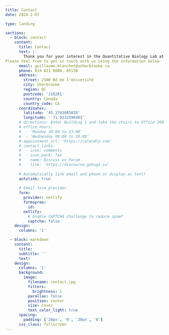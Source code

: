 ```yaml
---
title: Contact
date: 2024-2-07

type: landing

sections:
  - block: contact
    content:
      title: Contact
      text: |-
        Thank you for your interest in the Quantitative Biology Lab at Université de Sherbrooke, led by Professor F. Guillaume Blanchet. Whether you have questions about our research, are interested in collaboration opportunities, or simply want to reach out, we're here to help.
Please feel free to get in touch with us using the information below
      email: guillaume.blanchet@usherbrooke.ca
      phone: 819 821 8000, 65130
      address:
        street: 2500 Bd de l'Université
        city: Sherbrooke
        region: QC
        postcode: 'J1K2R1'
        country: Canada
        country_code: CA
      coordinates:
        latitude: '45.3743085028'
        longitude: '-71.9232596403'
      # directions: Enter Building 1 and take the stairs to Office 200 on Floor 2
      # office_hours:
      #  - 'Monday 10:00 to 13:00'
      #  - 'Wednesday 09:00 to 10:00'
      # appointment_url: 'https://calendly.com'
      # contact_links:
      #  - icon: comments
      #    icon_pack: fas
      #    name: Discuss on Forum
      #    link: 'https://discourse.gohugo.io'
    
      # Automatically link email and phone or display as text?
      autolink: true
    
      # Email form provider
      form:
        provider: netlify
        formspree:
          id:
        netlify:
          # Enable CAPTCHA challenge to reduce spam?
          captcha: false
    design:
      columns: '1'

  - block: markdown
    content:
      title:
      subtitle: ''
      text:
    design:
      columns: '1'
      background:
        image: 
          filename: contact.jpg
          filters:
            brightness: 1
          parallax: false
          position: center
          size: cover
          text_color_light: true
      spacing:
        padding: ['20px', '0', '20px', '0']
      css_class: fullscreen
---
```

